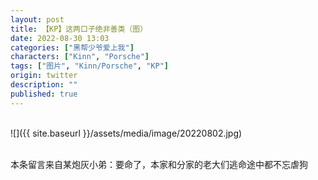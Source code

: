 ```yaml
---
layout: post
title: 【KP】这两口子绝非善类（图）
date: 2022-08-30 13:03
categories: ["黑帮少爷爱上我"]
characters: ["Kinn", "Porsche"]
tags: ["图片", "Kinn/Porsche", "KP"]
origin: twitter
description: ""
published: true
---
```


<br>
![]({{ site.baseurl }}/assets/media/image/20220802.jpg)
<br><br>

本条留言来自某炮灰小弟：要命了，本家和分家的老大们逃命途中都不忘虐狗
